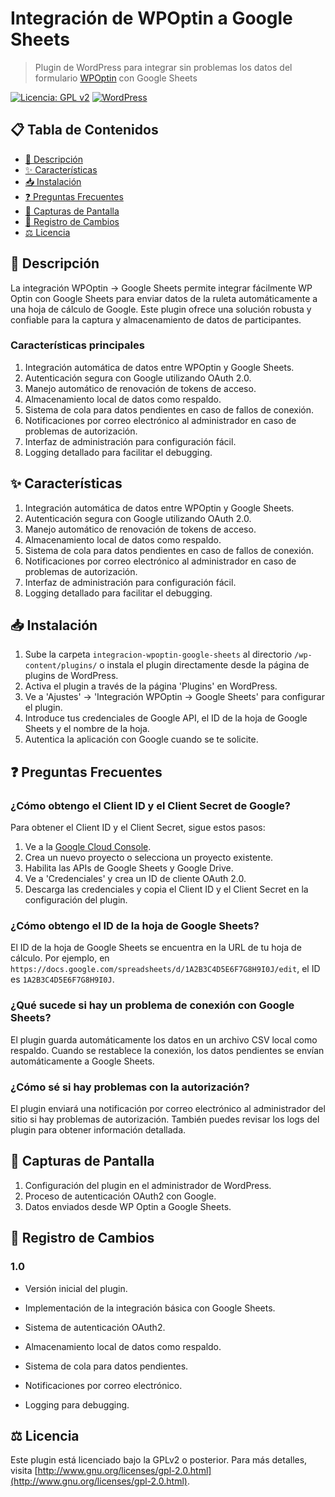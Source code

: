 # Integración de WPOptin a Google Sheets

> Plugin de WordPress para integrar sin problemas los datos del formulario [WPOptin](https://wordpress.org/plugins/wp-optin-wheel/) con Google Sheets

[![Licencia: GPL v2](https://img.shields.io/badge/License-GPL%20v2-blue.svg)](http://www.gnu.org/licenses/gpl-2.0.html)
[![WordPress](https://img.shields.io/badge/WordPress-6.5-green.svg)](https://wordpress.org/)

## 📋 Tabla de Contenidos

- [🚀 Descripción](#-descripción)
- [✨ Características](#-características)
- [📥 Instalación](#-instalación)
- [❓ Preguntas Frecuentes](#-preguntas-frecuentes)
- [📸 Capturas de Pantalla](#-capturas-de-pantalla)
- [📝 Registro de Cambios](#-registro-de-cambios)
- [⚖️ Licencia](#️-licencia)

## 🚀 Descripción

La integración WPOptin -> Google Sheets permite integrar fácilmente WP Optin con Google Sheets para enviar datos de la ruleta automáticamente a una hoja de cálculo de Google. Este plugin ofrece una solución robusta y confiable para la captura y almacenamiento de datos de participantes.

### Características principales

1. Integración automática de datos entre WPOptin y Google Sheets.
2. Autenticación segura con Google utilizando OAuth 2.0.
3. Manejo automático de renovación de tokens de acceso.
4. Almacenamiento local de datos como respaldo.
5. Sistema de cola para datos pendientes en caso de fallos de conexión.
6. Notificaciones por correo electrónico al administrador en caso de problemas de autorización.
7. Interfaz de administración para configuración fácil.
8. Logging detallado para facilitar el debugging.

## ✨ Características

1. Integración automática de datos entre WPOptin y Google Sheets.
2. Autenticación segura con Google utilizando OAuth 2.0.
3. Manejo automático de renovación de tokens de acceso.
4. Almacenamiento local de datos como respaldo.
5. Sistema de cola para datos pendientes en caso de fallos de conexión.
6. Notificaciones por correo electrónico al administrador en caso de problemas de autorización.
7. Interfaz de administración para configuración fácil.
8. Logging detallado para facilitar el debugging.

## 📥 Instalación

1. Sube la carpeta `integracion-wpoptin-google-sheets` al directorio `/wp-content/plugins/` o instala el plugin directamente desde la página de plugins de WordPress.
2. Activa el plugin a través de la página 'Plugins' en WordPress.
3. Ve a 'Ajustes' -> 'Integración WPOptin -> Google Sheets' para configurar el plugin.
4. Introduce tus credenciales de Google API, el ID de la hoja de Google Sheets y el nombre de la hoja.
5. Autentica la aplicación con Google cuando se te solicite.

## ❓ Preguntas Frecuentes

### ¿Cómo obtengo el Client ID y el Client Secret de Google?

Para obtener el Client ID y el Client Secret, sigue estos pasos:

1. Ve a la [Google Cloud Console](https://console.developers.google.com/).
2. Crea un nuevo proyecto o selecciona un proyecto existente.
3. Habilita las APIs de Google Sheets y Google Drive.
4. Ve a 'Credenciales' y crea un ID de cliente OAuth 2.0.
5. Descarga las credenciales y copia el Client ID y el Client Secret en la configuración del plugin.

### ¿Cómo obtengo el ID de la hoja de Google Sheets?

El ID de la hoja de Google Sheets se encuentra en la URL de tu hoja de cálculo. Por ejemplo, en `https://docs.google.com/spreadsheets/d/1A2B3C4D5E6F7G8H9I0J/edit`, el ID es `1A2B3C4D5E6F7G8H9I0J`.

### ¿Qué sucede si hay un problema de conexión con Google Sheets?

El plugin guarda automáticamente los datos en un archivo CSV local como respaldo. Cuando se restablece la conexión, los datos pendientes se envían automáticamente a Google Sheets.

### ¿Cómo sé si hay problemas con la autorización?

El plugin enviará una notificación por correo electrónico al administrador del sitio si hay problemas de autorización. También puedes revisar los logs del plugin para obtener información detallada.

## 📸 Capturas de Pantalla

1. Configuración del plugin en el administrador de WordPress.
2. Proceso de autenticación OAuth2 con Google.
3. Datos enviados desde WP Optin a Google Sheets.

## 📝 Registro de Cambios

### 1.0

- Versión inicial del plugin.

- Implementación de la integración básica con Google Sheets.
- Sistema de autenticación OAuth2.
- Almacenamiento local de datos como respaldo.
- Sistema de cola para datos pendientes.
- Notificaciones por correo electrónico.
- Logging para debugging.

## ⚖️ Licencia

Este plugin está licenciado bajo la GPLv2 o posterior.
Para más detalles, visita [http://www.gnu.org/licenses/gpl-2.0.html](http://www.gnu.org/licenses/gpl-2.0.html).
